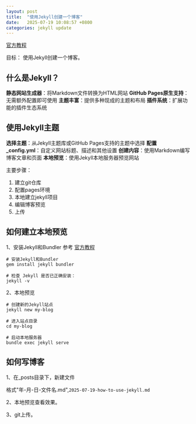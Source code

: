 ```yaml
---
layout: post
title:  "使用Jekyll创建一个博客"
date:   2025-07-19 10:08:57 +0800
categories: jekyll update
---
```


[官方教程](https://docs.github.com/zh/pages/quickstart)

目标：
使用Jekyll创建一个博客。

## 什么是Jekyll？
**静态网站生成器**：将Markdown文件转换为HTML网站
**GitHub Pages原生支持**：无需额外配置即可使用
**主题丰富**：提供多种现成的主题和布局
**插件系统**：扩展功能的插件生态系统

## 使用Jekyll主题
**选择主题**：从Jekyll主题库或GitHub Pages支持的主题中选择
**配置_config.yml**：自定义网站标题、描述和其他设置
**创建内容**：使用Markdown编写博客文章和页面
**本地预览**：使用Jekyll本地服务器预览网站

主要步骤：
1. 建立git仓库
2. 配置pages环境
3. 本地建立jekyll项目
4. 编辑博客预览
5. 上传

## 如何建立本地预览
1、安装Jekyll和Bundler
参考 [官方教程](https://jekyllrb.com/docs/installation/)
```
# 安装Jekyll和Bundler
gem install jekyll bundler

# 检查 Jekyll 是否已正确安装：
jekyll -v
```
2、本地预览
```
# 创建新的Jekyll站点
jekyll new my-blog

# 进入站点目录
cd my-blog

# 启动本地服务器
bundle exec jekyll serve
```

## 如何写博客
1、在_posts目录下，新建文件

格式"年-月-日-文件名.md",`2025-07-19-how-to-use-jekyll.md`

2、本地预览查看效果。

3、git上传。
